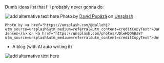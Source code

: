 Dumb ideas list that I'll probably never gonna do:

<img src="foo.jpg" onerror="if (this.src != 'error.jpg') this.src = 'error.jpg';" alt="add alternative text here" />
Photo by <a href="https://unsplash.com/@davfts?utm_source=unsplash&utm_medium=referral&utm_content=creditCopyText">David Pupăză</a> on <a href="https://unsplash.com/photos/heNwUmEtZzo?utm_source=unsplash&utm_medium=referral&utm_content=creditCopyText">Unsplash</a>
	
	Photo by <a href="https://unsplash.com/@dallehj?utm_source=unsplash&utm_medium=referral&utm_content=creditCopyText">Daniel Jensen</a> on <a href="https://unsplash.com/photos/UDleHDOhBZ8?utm_source=unsplash&utm_medium=referral&utm_content=creditCopyText">Unsplash</a>
	

- A blog (with AI auto writing it)


<img src="nothere.jpg" alt="add alternative text here">

<style>
	img:before {
			content: ' ';
			display: block;
			position: absolute;
			height: 50px;
			width: 50px;
			background-image: url(err.webp);
	}
</style>


